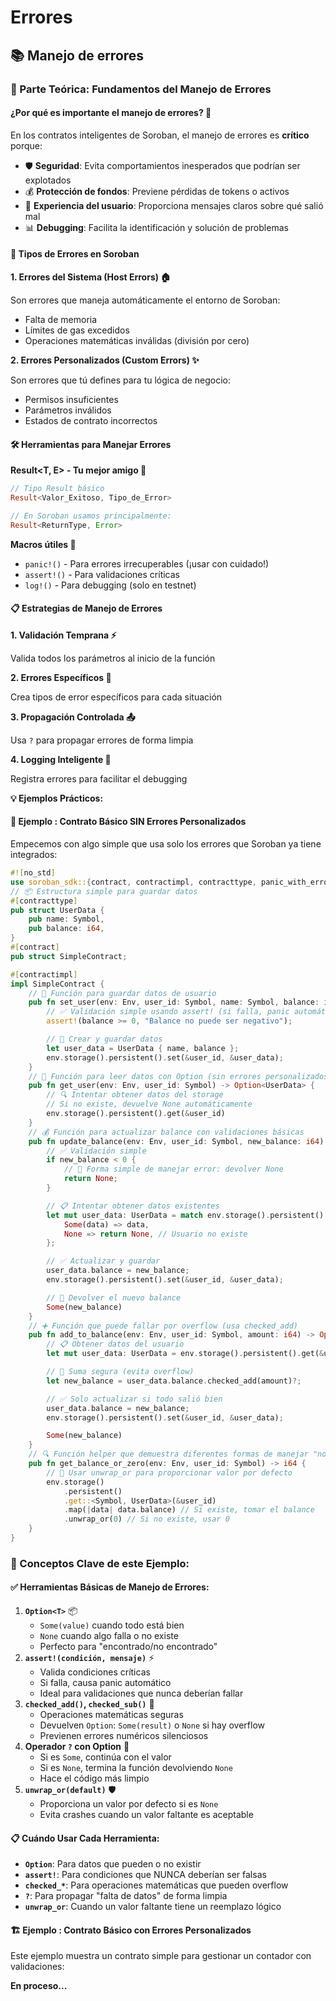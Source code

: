 # Errores

## 📚 Manejo de errores

### 🎯 Parte Teórica: Fundamentos del Manejo de Errores

#### ¿Por qué es importante el manejo de errores? 🤔

En los contratos inteligentes de Soroban, el manejo de errores es **crítico** porque:

* 🛡️ **Seguridad**: Evita comportamientos inesperados que podrían ser explotados
* 💰 **Protección de fondos**: Previene pérdidas de tokens o activos
* 🎯 **Experiencia del usuario**: Proporciona mensajes claros sobre qué salió mal
* 📊 **Debugging**: Facilita la identificación y solución de problemas

#### 🔧 Tipos de Errores en Soroban

**1. Errores del Sistema (Host Errors) 🏠**

Son errores que maneja automáticamente el entorno de Soroban:

* Falta de memoria
* Límites de gas excedidos
* Operaciones matemáticas inválidas (división por cero)

**2. Errores Personalizados (Custom Errors) ✨**

Son errores que tú defines para tu lógica de negocio:

* Permisos insuficientes
* Parámetros inválidos
* Estados de contrato incorrectos

#### 🛠️ Herramientas para Manejar Errores

**Result\<T, E> - Tu mejor amigo 🤝**

```rust
// Tipo Result básico
Result<Valor_Exitoso, Tipo_de_Error>

// En Soroban usamos principalmente:
Result<ReturnType, Error>
```

**Macros útiles 🎨**

* `panic!()` - Para errores irrecuperables (¡usar con cuidado!)
* `assert!()` - Para validaciones críticas
* `log!()` - Para debugging (solo en testnet)

#### 📋 Estrategias de Manejo de Errores

**1. Validación Temprana ⚡**

Valida todos los parámetros al inicio de la función

**2. Errores Específicos 🎯**

Crea tipos de error específicos para cada situación

**3. Propagación Controlada 📤**

Usa `?` para propagar errores de forma limpia

**4. Logging Inteligente 📝**

Registra errores para facilitar el debugging

**💡 Ejemplos Prácticos:**

#### 🌱 Ejemplo : Contrato Básico SIN Errores Personalizados

Empecemos con algo  simple que usa solo los errores que Soroban ya tiene integrados:

```rust
#![no_std]
use soroban_sdk::{contract, contractimpl, contracttype, panic_with_error, Env, Symbol};
// 📦 Estructura simple para guardar datos
#[contracttype]
pub struct UserData {
    pub name: Symbol,
    pub balance: i64,
}
#[contract]
pub struct SimpleContract;

#[contractimpl]
impl SimpleContract {
    // 💾 Función para guardar datos de usuario
    pub fn set_user(env: Env, user_id: Symbol, name: Symbol, balance: i64) {
        // ✅ Validación simple usando assert! (si falla, panic automático)
        assert!(balance >= 0, "Balance no puede ser negativo");

        // 💾 Crear y guardar datos
        let user_data = UserData { name, balance };
        env.storage().persistent().set(&user_id, &user_data);
    }
    // 👀 Función para leer datos con Option (sin errores personalizados)
    pub fn get_user(env: Env, user_id: Symbol) -> Option<UserData> {
        // 🔍 Intentar obtener datos del storage
        // Si no existe, devuelve None automáticamente
        env.storage().persistent().get(&user_id)
    }
    // 💰 Función para actualizar balance con validaciones básicas
    pub fn update_balance(env: Env, user_id: Symbol, new_balance: i64) -> Option<i64> {
        // ✅ Validación simple
        if new_balance < 0 {
            // 🚨 Forma simple de manejar error: devolver None
            return None;
        }

        // 📋 Intentar obtener datos existentes
        let mut user_data: UserData = match env.storage().persistent().get(&user_id) {
            Some(data) => data,
            None => return None, // Usuario no existe
        };

        // ✅ Actualizar y guardar
        user_data.balance = new_balance;
        env.storage().persistent().set(&user_id, &user_data);

        // 🎉 Devolver el nuevo balance
        Some(new_balance)
    }
    // ➕ Función que puede fallar por overflow (usa checked_add)
    pub fn add_to_balance(env: Env, user_id: Symbol, amount: i64) -> Option<i64> {
        // 📋 Obtener datos del usuario
        let mut user_data: UserData = env.storage().persistent().get(&user_id)?; // 🎯 Usa ? con Option (si es None, devuelve None)

        // 🧮 Suma segura (evita overflow)
        let new_balance = user_data.balance.checked_add(amount)?;

        // ✅ Solo actualizar si todo salió bien
        user_data.balance = new_balance;
        env.storage().persistent().set(&user_id, &user_data);

        Some(new_balance)
    }
    // 🔍 Función helper que demuestra diferentes formas de manejar "no encontrado"
    pub fn get_balance_or_zero(env: Env, user_id: Symbol) -> i64 {
        // 🎯 Usar unwrap_or para proporcionar valor por defecto
        env.storage()
            .persistent()
            .get::<Symbol, UserData>(&user_id)
            .map(|data| data.balance) // Si existe, tomar el balance
            .unwrap_or(0) // Si no existe, usar 0
    }
}
```

### 🎯 Conceptos Clave de este Ejemplo:

#### ✅ **Herramientas Básicas de Manejo de Errores:**

1. **`Option<T>`** 📦
   * `Some(value)` cuando todo está bien
   * `None` cuando algo falla o no existe
   * Perfecto para "encontrado/no encontrado"
2. **`assert!(condición, mensaje)`** ⚡
   * Valida condiciones críticas
   * Si falla, causa panic automático
   * Ideal para validaciones que nunca deberían fallar
3. **`checked_add()`, `checked_sub()`** 🧮
   * Operaciones matemáticas seguras
   * Devuelven `Option`: `Some(result)` o `None` si hay overflow
   * Previenen errores numéricos silenciosos
4. **Operador `?` con Option** 🎯
   * Si es `Some`, continúa con el valor
   * Si es `None`, termina la función devolviendo `None`
   * Hace el código más limpio
5. **`unwrap_or(default)`** 🛡️
   * Proporciona un valor por defecto si es `None`
   * Evita crashes cuando un valor faltante es aceptable

#### 📋 **Cuándo Usar Cada Herramienta:**

* **`Option`**: Para datos que pueden o no existir
* **`assert!`**: Para condiciones que NUNCA deberían ser falsas
* **`checked_*`**: Para operaciones matemáticas que pueden overflow
* **`?`**: Para propagar "falta de datos" de forma limpia
* **`unwrap_or`**: Cuando un valor faltante tiene un reemplazo lógico

#### 🏗️ Ejemplo : Contrato Básico con Errores Personalizados

Este ejemplo muestra un contrato simple para gestionar un contador con validaciones:

**En proceso...**
